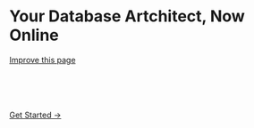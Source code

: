 # Your Database Artchitect, Now Online

[Improve this page](https://github.com/shoppre/database/edit/master/docs/README.md)

<br>
<br>
<social-share
  :networks="['twitter', 'facebook']"
  :tags="['SocialShare', 'VuePress']"
/>
<br>
<br>


<a href="https://login.shoppre.com/signin?client_id=database" class="nav-link action-button">
  Get Started →
</a>

